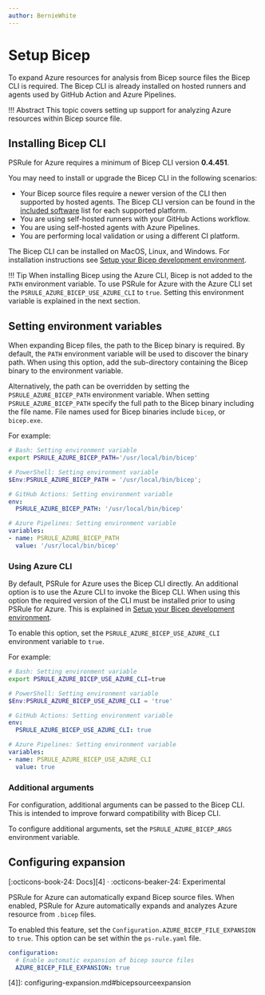 ```yaml
---
author: BernieWhite
---
```


# Setup Bicep

To expand Azure resources for analysis from Bicep source files the Bicep CLI is required.
The Bicep CLI is already installed on hosted runners and agents used by GitHub Action and Azure Pipelines.

!!! Abstract
    This topic covers setting up support for analyzing Azure resources within Bicep source file.

## Installing Bicep CLI

PSRule for Azure requires a minimum of Bicep CLI version **0.4.451**.

You may need to install or upgrade the Bicep CLI in the following scenarios:

- Your Bicep source files require a newer version of the CLI then supported by hosted agents.
  The Bicep CLI version can be found in the [included software][1] list for each supported platform.
- You are using self-hosted runners with your GitHub Actions workflow.
- You are using self-hosted agents with Azure Pipelines.
- You are performing local validation or using a different CI platform.

The Bicep CLI can be installed on MacOS, Linux, and Windows.
For installation instructions see [Setup your Bicep development environment][2].

  [1]: https://github.com/actions/virtual-environments
  [2]: https://github.com/Azure/bicep/blob/main/docs/installing.md

!!! Tip
    When installing Bicep using the Azure CLI, Bicep is not added to the `PATH` environment variable.
    To use PSRule for Azure with the Azure CLI set the `PSRULE_AZURE_BICEP_USE_AZURE_CLI` to `true`.
    Setting this environment variable is explained in the next section.

## Setting environment variables

When expanding Bicep files, the path to the Bicep binary is required.
By default, the `PATH` environment variable will be used to discover the binary path.
When using this option, add the sub-directory containing the Bicep binary to the environment variable.

Alternatively, the path can be overridden by setting the `PSRULE_AZURE_BICEP_PATH` environment variable.
When setting `PSRULE_AZURE_BICEP_PATH` specify the full path to the Bicep binary including the file name.
File names used for Bicep binaries include `bicep`, or `bicep.exe`.

For example:

```bash
# Bash: Setting environment variable
export PSRULE_AZURE_BICEP_PATH='/usr/local/bin/bicep'
```

```powershell
# PowerShell: Setting environment variable
$Env:PSRULE_AZURE_BICEP_PATH = '/usr/local/bin/bicep';
```

```yaml
# GitHub Actions: Setting environment variable
env:
  PSRULE_AZURE_BICEP_PATH: '/usr/local/bin/bicep'
```

```yaml
# Azure Pipelines: Setting environment variable
variables:
- name: PSRULE_AZURE_BICEP_PATH
  value: '/usr/local/bin/bicep'
```

### Using Azure CLI

By default, PSRule for Azure uses the Bicep CLI directly.
An additional option is to use the Azure CLI to invoke the Bicep CLI.
When using this option the required version of the CLI must be installed prior to using PSRule for Azure.
This is explained in [Setup your Bicep development environment][3].

To enable this option, set the `PSRULE_AZURE_BICEP_USE_AZURE_CLI` environment variable to `true`.

For example:

```bash
# Bash: Setting environment variable
export PSRULE_AZURE_BICEP_USE_AZURE_CLI=true
```

```powershell
# PowerShell: Setting environment variable
$Env:PSRULE_AZURE_BICEP_USE_AZURE_CLI = 'true'
```

```yaml
# GitHub Actions: Setting environment variable
env:
  PSRULE_AZURE_BICEP_USE_AZURE_CLI: true
```

```yaml
# Azure Pipelines: Setting environment variable
variables:
- name: PSRULE_AZURE_BICEP_USE_AZURE_CLI
  value: true
```

  [3]: https://github.com/Azure/bicep/blob/main/docs/installing.md#install-and-manage-via-azure-cli-easiest

### Additional arguments

For configuration, additional arguments can be passed to the Bicep CLI.
This is intended to improve forward compatibility with Bicep CLI.

To configure additional arguments, set the `PSRULE_AZURE_BICEP_ARGS` environment variable.

## Configuring expansion

[:octicons-book-24: Docs][4] · :octicons-beaker-24: Experimental

PSRule for Azure can automatically expand Bicep source files.
When enabled, PSRule for Azure automatically expands and analyzes Azure resource from `.bicep` files.

To enabled this feature, set the `Configuration.AZURE_BICEP_FILE_EXPANSION` to `true`.
This option can be set within the `ps-rule.yaml` file.

```yaml
configuration:
  # Enable automatic expansion of bicep source files
  AZURE_BICEP_FILE_EXPANSION: true
```

  [4]]: configuring-expansion.md#bicepsourceexpansion
